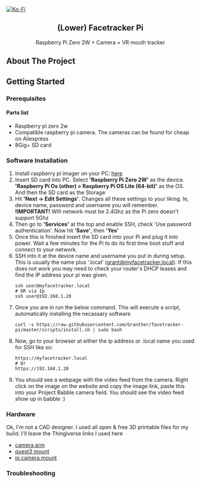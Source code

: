 <a id="readme-top"></a>
[![Ko-Fi][kofi-shield]][kofi-url]
<br />
<h2 align="center">(Lower) Facetracker Pi</h2>
  <p align="center">
    Raspberry Pi Zero 2W + Camera = VR mouth tracker
    <br />
  </p>
</div>

## About The Project

## Getting Started

### Prerequisites

#### Parts list
* Raspberry pi zero 2w
* Compatible raspberry pi camera. The cameras can be found for cheap on Aliexpress
* 8Gig+ SD card

### Software Installation

1. Install raspberry pi imager on your PC: [here](https://www.raspberrypi.com/software)
2. Insert SD card into PC. Select **'Raspberry Pi Zero 2W'** as the device. **'Raspberry Pi Os (other) > Raspberry Pi OS Lite (64-bit)'** as the OS. And then the SD card as the Storage
3. Hit **'Next -> Edit Settings'**. Changes all these settings to your liking. Ie, device name, password and username you will remember. **!IMPORTANT!** Wifi network must be 2.4Ghz as the Pi zero doesn't support 5Ghz
4. Then go to **'Services'** at the top and enable SSH, check 'Use password authentication'. Now hit **'Save'**, then **'Yes'**
5. Once this is finished insert the SD card into your Pi and plug it into power. Wait a few minutes for the Pi to do its first time boot stuff and connect to your network.
6. SSH into it at the device name and username you put in during setup. This is usually the name plus '.local' (grant@myfacetracker.local). If this does not work you may need to check your router's DHCP leases and find the IP address your pi was given.
   ```
   ssh user@myfacetracker.local
   # OR via Ip
   ssh user@192.168.1.20
   ```
7. Once you are in run the below command. This will execute a script, automatically installing the necassary software
   ```
   curl -s https://raw.githubusercontent.com/Granther/facetracker-pi/master/scripts/install.sh | sudo bash
   ```
8. Now, go to your browser at either the ip address or .local name you used for SSH like so:
   ```
   https://myfacetracker.local
   # Or
   https://192.168.1.20
   ```
9. You should see a webpage with the video feed from the camera. Right click on the image on the website and copy the image link, paste this into your Project Babble camera field. You should see the video feed show up in babble :)

### Hardware 
Ok, I'm not a CAD designer. I used all open & free 3D printable files for my build. I'll leave the Thingiverse links I used here
* [camera arm](https://www.thingiverse.com/thing:5212459)
* [quest3 mount](https://www.thingiverse.com/thing:6780933)
* [pi camera mount](https://www.thingiverse.com/thing:2931401)

### Troubleshooting

[kofi-shield]: https://img.shields.io/badge/-KoFi-black.svg?style=for-the-badge&logo=kofi&colorB=555
[kofi-url]: https://ko-fi.com/granther 
[product-screenshot]: images/screenshot.png

